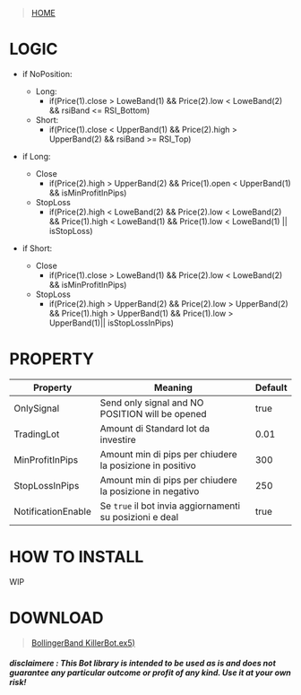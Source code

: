 >[HOME](https://github.com/AndreaDev3D/Trading-KillerBot)

# LOGIC
* if NoPosition:
	* Long:
		* if(Price(1).close > LoweBand(1) && Price(2).low < LoweBand(2) && rsiBand <= RSI_Bottom)
	* Short:
		* if(Price(1).close < UpperBand(1) && Price(2).high > UpperBand(2) && rsiBand >= RSI_Top) 
* if Long:
	* Close
		* if(Price(2).high > UpperBand(2) && Price(1).open < UpperBand(1) && isMinProfitInPips)
	* StopLoss
		* if(Price(2).high < LoweBand(2) && Price(2).low < LoweBand(2) && Price(1).high < LoweBand(1) && Price(1).low < LoweBand(1) || isStopLoss)
 
* if Short:
	* Close
		* if(Price(1).close > LoweBand(1) && Price(2).low < LoweBand(2) && isMinProfitInPips)
	* StopLoss
		* if(Price(2).high > UpperBand(2) && Price(2).low > UpperBand(2) && Price(1).high > UpperBand(1) && Price(1).low > UpperBand(1)|| isStopLossInPips)
	
# PROPERTY
Property | Meaning | Default
------------ | ------------- | -------------
OnlySignal | Send only signal and NO POSITION will be opened | true
TradingLot | Amount di Standard lot da investire | 0.01
MinProfitInPips | Amount min di pips per chiudere la posizione in positivo | 300
StopLossInPips | Amount min di pips per chiudere la posizione in negativo | 250
NotificationEnable | Se `true` il bot invia aggiornamenti su posizioni e deal  | true

# HOW TO INSTALL
WIP

# DOWNLOAD
>[BollingerBand KillerBot.ex5)](https://github.com/AndreaDev3D/Trading-KillerBot/raw/master/MT5%20Bot/BollingerBand%20KillerBot.ex5)

##### disclaimere : This Bot library is intended to be used as is and does not guarantee any particular outcome or profit of any kind. Use it at your own risk!